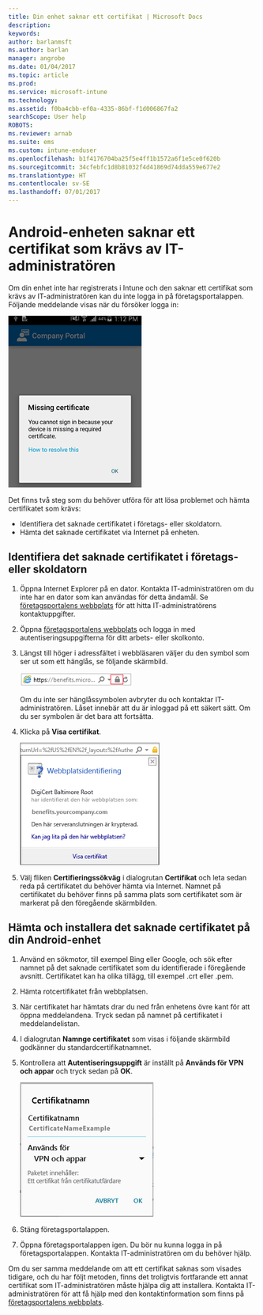 ```yaml
---
title: Din enhet saknar ett certifikat | Microsoft Docs
description: 
keywords: 
author: barlanmsft
ms.author: barlan
manager: angrobe
ms.date: 01/04/2017
ms.topic: article
ms.prod: 
ms.service: microsoft-intune
ms.technology: 
ms.assetid: f0ba4cbb-ef0a-4335-86bf-f1d006867fa2
searchScope: User help
ROBOTS: 
ms.reviewer: arnab
ms.suite: ems
ms.custom: intune-enduser
ms.openlocfilehash: b1f4176704ba25f5e4ff1b1572a6f1e5ce0f620b
ms.sourcegitcommit: 34cfebfc1d8b81032f4d41869d74dda559e677e2
ms.translationtype: HT
ms.contentlocale: sv-SE
ms.lasthandoff: 07/01/2017
---
```

# <a name="your-android-device-is-missing-a-certificate-required-by-your-it-admin"></a>Android-enheten saknar ett certifikat som krävs av IT-administratören

Om din enhet inte har registrerats i Intune och den saknar ett certifikat som krävs av IT-administratören kan du inte logga in på företagsportalappen. Följande meddelande visas när du försöker logga in:

![screenshot-error-message-about-missing-certificate](./media/andr-cert_install-1-cert_missing.png)

Det finns två steg som du behöver utföra för att lösa problemet och hämta certifikatet som krävs:

- Identifiera det saknade certifikatet i företags- eller skoldatorn.
- Hämta det saknade certifikatet via Internet på enheten.

## <a name="identify-the-missing-certificate-by-looking-on-a-company-or-school-pc"></a>Identifiera det saknade certifikatet i företags- eller skoldatorn

1. Öppna Internet Explorer på en dator. Kontakta IT-administratören om du inte har en dator som kan användas för detta ändamål. Se [företagsportalens webbplats](http://portal.manage.microsoft.com) för att hitta IT-administratörens kontaktuppgifter.

2. Öppna [företagsportalens webbplats](http://portal.manage.microsoft.com) och logga in med autentiseringsuppgifterna för ditt arbets- eller skolkonto.

3. Längst till höger i adressfältet i webbläsaren väljer du den symbol som ser ut som ett hänglås, se följande skärmbild.

    ![screenshot-internet-explorer-address-bar-padlock-symbol](./media/andr-missing-cert-ie-padlock-symbol.png)

    Om du inte ser hänglåssymbolen avbryter du och kontaktar IT-administratören. Låset innebär att du är inloggad på ett säkert sätt. Om du ser symbolen är det bara att fortsätta.

4. Klicka på **Visa certifikat**.

    ![screenshot-internet-explorer-view-certificates-button-on-website-identification-dialog](./media/andr-missg-cert-ie-view-cert-button.png)

5. Välj fliken **Certifieringssökväg** i dialogrutan **Certifikat** och leta sedan reda på certifikatet du behöver hämta via Internet. Namnet på certifikatet du behöver finns på samma plats som certifikatet som är markerat på den föregående skärmbilden.

## <a name="download-and-install-the-missing-certificate-on-your-android-mobile-device"></a>Hämta och installera det saknade certifikatet på din Android-enhet

1. Använd en sökmotor, till exempel Bing eller Google, och sök efter namnet på det saknade certifikatet som du identifierade i föregående avsnitt. Certifikatet kan ha olika tillägg, till exempel .crt eller .pem.

2. Hämta rotcertifikatet från webbplatsen.

3. När certifikatet har hämtats drar du ned från enhetens övre kant för att öppna meddelandena. Tryck sedan på namnet på certifikatet i meddelandelistan.

4. I dialogrutan **Namnge certifikatet** som visas i följande skärmbild godkänner du standardcertifikatnamnet.

5. Kontrollera att **Autentiseringsuppgift** är inställt på **Används för VPN och appar** och tryck sedan på **OK**.

    ![screenshot-certificate-name-dialog-showing-certificate-name](./media/andr-missing-cert-cert-name.png)

6. Stäng företagsportalappen.

7. Öppna företagsportalappen igen. Du bör nu kunna logga in på företagsportalappen. Kontakta IT-administratören om du behöver hjälp.

Om du ser samma meddelande om att ett certifikat saknas som visades tidigare, och du har följt metoden, finns det troligtvis fortfarande ett annat certifikat som IT-administratören måste hjälpa dig att installera. Kontakta IT-administratören för att få hjälp med den kontaktinformation som finns på [företagsportalens webbplats](http://portal.manage.microsoft.com).
